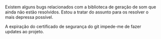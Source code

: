 Existem alguns bugs relacionados com a biblioteca de geração de som que ainda não estão resolvidos.
Estou a tratar do assunto para os resolver o mais depressa possível.

A expiração do certificado de segurança do git impede-me de fazer updates ao projeto.
